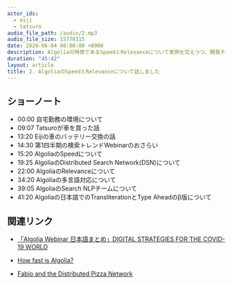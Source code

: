 ```yaml
---
actor_ids:
  - eiji
  - tatsuro
audio_file_path: /audio/2.mp3
audio_file_size: 15770315
date: 2020-06-04 00:00:00 +0900
description: Algoliaの特徴であるSpeedとRelevanceについて実例を交えつつ、開発チームの様子もあわせてご紹介させていただきました。
duration: "45:42"
layout: article
title: 2. AlgoliaのSpeedとRelevanceについて話しました
---
```


## ショーノート

- 00:00 自宅勤務の環境について
- 09:07 Tatsuroが車を買った話
- 13:20 Eijiの車のバッテリー交換の話
- 14:30 第1四半期の検索トレンドWebinarのおさらい
- 15:20 AlgoliaのSpeedについて
- 19:25 AlgoliaのDistributed Search Network(DSN)について
- 22:00 AlgoliaのRelevanceについて
- 34:20 Algoliaの多言語対応について 
- 39:05 AlgoliaのSearch NLPチームについて
- 41:20 Algoliaの日本語でのTransliterationとType Aheadのβ版について

## 関連リンク

- [「Algolia Webinar 日本語まとめ」DIGITAL STRATEGIES FOR THE COVID-19 WORLD](https://shinodogg.com/2020/05/07/digital-strategies-covid-19/)

- [How fast is Algolia?](https://www.algolia.com/doc/faq/why/how-fast-is-algolia/)

- [Fabio and the Distributed Pizza Network](https://resources.algolia.com/videos/fabio-and-the-distributed-pizza-network)
